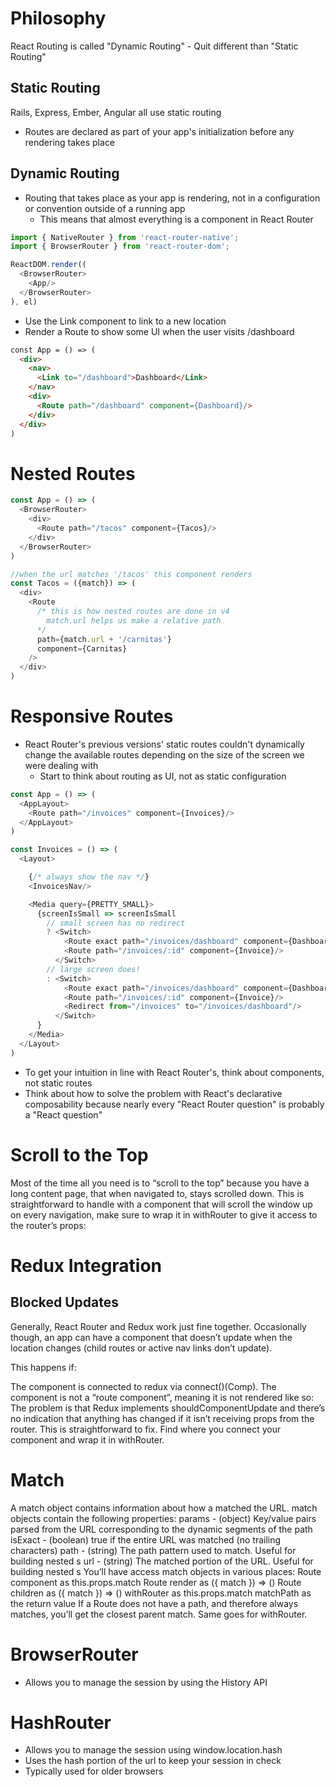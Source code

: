 # Philosophy
React Routing is called "Dynamic Routing" - Quit different than "Static Routing"

## Static Routing
Rails, Express, Ember, Angular all use static routing
  * Routes are declared as part of your app's initialization before any rendering takes place

## Dynamic Routing
  * Routing that takes place as your app is rendering, not in a configuration or convention outside of a running app
    * This means that almost everything is a component in React Router

```javascript
import { NativeRouter } from 'react-router-native';
import { BrowserRouter } from 'react-router-dom';

ReactDOM.render((
  <BrowserRouter>
    <App/>
  </BrowserRouter>
), el)
```


  * Use the Link component to link to a new location
  * Render a Route to show some UI when the user visits /dashboard
```html
const App = () => (
  <div>
    <nav>
      <Link to="/dashboard">Dashboard</Link>
    </nav>
    <div>
      <Route path="/dashboard" component={Dashboard}/>
    </div>
  </div>
)
```
# Nested Routes
```javascript
const App = () => (
  <BrowserRouter>
    <div>
      <Route path="/tacos" component={Tacos}/>
    </div>
  </BrowserRouter>
)

//when the url matches '/tacos' this component renders
const Tacos = ({match}) => (
  <div>
    <Route
      /* this is how nested routes are done in v4
        match.url helps us make a relative path
      */
      path={match.url + '/carnitas'}
      component={Carnitas}
    />
  </div>
)
```

# Responsive Routes
  * React Router's previous versions' static routes couldn't dynamically change the available routes depending on the size of the screen we were dealing with
    * Start to think about routing as UI, not as static configuration

```javascript
const App = () => (
  <AppLayout>
    <Route path="/invoices" component={Invoices}/>
  </AppLayout>
)

const Invoices = () => (
  <Layout>

    {/* always show the nav */}
    <InvoicesNav/>

    <Media query={PRETTY_SMALL}>
      {screenIsSmall => screenIsSmall
        // small screen has no redirect
        ? <Switch>
            <Route exact path="/invoices/dashboard" component={Dashboard}/>
            <Route path="/invoices/:id" component={Invoice}/>
          </Switch>
        // large screen does!
        : <Switch>
            <Route exact path="/invoices/dashboard" component={Dashboard}/>
            <Route path="/invoices/:id" component={Invoice}/>
            <Redirect from="/invoices" to="/invoices/dashboard"/>
          </Switch>
      }
    </Media>
  </Layout>
)
```

  * To get your intuition in line with React Router's, think about components, not static routes
  * Think about how to solve the problem with React's declarative composability because nearly every "React Router question" is probably a "React question"


# Scroll to the Top
Most of the time all you need is to “scroll to the top” because you have a long content page, that when navigated to, stays scrolled down. This is straightforward to handle with a <ScrollToTop> component that will scroll the window up on every navigation, make sure to wrap it in withRouter to give it access to the router’s props:

# Redux Integration

## Blocked Updates
Generally, React Router and Redux work just fine together. Occasionally though, an app can have a component that doesn’t update when the location changes (child routes or active nav links don’t update).

This happens if:

The component is connected to redux via connect()(Comp).
The component is not a “route component”, meaning it is not rendered like so: <Route component={SomeConnectedThing}/>
The problem is that Redux implements shouldComponentUpdate and there’s no indication that anything has changed if it isn’t receiving props from the router. This is straightforward to fix. Find where you connect your component and wrap it in withRouter.


# Match
A match object contains information about how a <Route path> matched the URL. match objects contain the following properties:
params - (object) Key/value pairs parsed from the URL corresponding to the dynamic segments of the path
isExact - (boolean) true if the entire URL was matched (no trailing characters)
path - (string) The path pattern used to match. Useful for building nested <Route>s
url - (string) The matched portion of the URL. Useful for building nested <Link>s
You’ll have access match objects in various places:
Route component as this.props.match
Route render as ({ match }) => ()
Route children as ({ match }) => ()
withRouter as this.props.match
matchPath as the return value
If a Route does not have a path, and therefore always matches, you’ll get the closest parent match. Same goes for withRouter.

# BrowserRouter
  * Allows you to manage the session by using the History API
# HashRouter
  * Allows you to manage the session using window.location.hash
  * Uses the hash portion of the url to keep your session in check
  * Typically used for older browsers
